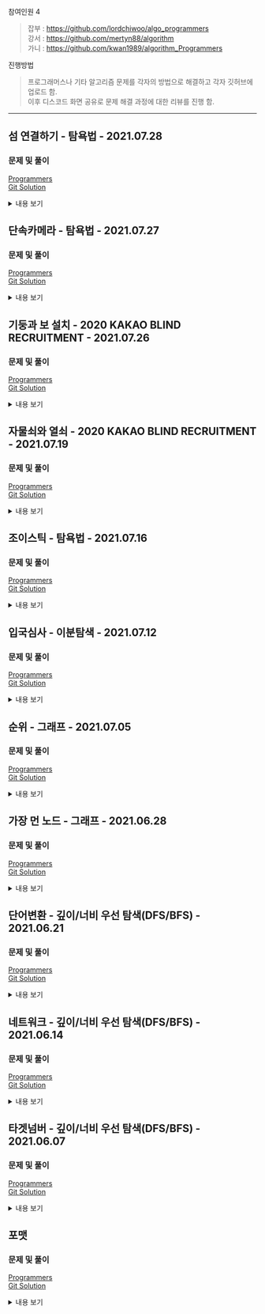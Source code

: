 참여인원 4
> 잡부 : https://github.com/lordchiwoo/algo_programmers  
> 강서 : https://github.com/mertyn88/algorithm  
> 가니 : https://github.com/kwan1989/algorithm_Programmers

진행방법
> 프로그래머스나 기타 알고리즘 문제를 각자의 방법으로 해결하고 각자 깃허브에 업로드 함.  
> 이후 디스코드 화면 공유로 문제 해결 과정에 대한 리뷰를 진행 함. 

---
## 섬 연결하기 - 탐욕법 - 2021.07.28
### 문제 및 풀이
[Programmers](https://programmers.co.kr/learn/courses/30/lessons/42861)  
[Git Solution](https://github.com/JhonverKing/AlgoStudy/blob/main/IslandConnection/src/Main.java)  

<details markdown="1">
  <summary>내용 보기</summary>

### 문제내용
````
n개의 섬 사이에 다리를 건설하는 비용(costs)이 주어질 때, 
최소의 비용으로 모든 섬이 서로 통행 가능하도록 만들 때 필요한 최소 비용을 return 하도록 solution을 완성하세요.

다리를 여러 번 건너더라도, 도달할 수만 있으면 통행 가능하다고 봅니다. 
예를 들어 A 섬과 B 섬 사이에 다리가 있고, B 섬과 C 섬 사이에 다리가 있으면 A 섬과 C 섬은 서로 통행 가능합니다.

제한사항
 - 섬의 개수 n은 1 이상 100 이하입니다.
 - costs의 길이는 ((n-1) * n) / 2이하입니다.
 - 임의의 i에 대해, costs[i][0] 와 costs[i] [1]에는 다리가 연결되는 두 섬의 번호가 들어있고, 
   costs[i] [2]에는 이 두 섬을 연결하는 다리를 건설할 때 드는 비용입니다.
 - 같은 연결은 두 번 주어지지 않습니다. 또한 순서가 바뀌더라도 같은 연결로 봅니다. 
   즉 0과 1 사이를 연결하는 비용이 주어졌을 때, 1과 0의 비용이 주어지지 않습니다.
 - 모든 섬 사이의 다리 건설 비용이 주어지지 않습니다. 이 경우, 두 섬 사이의 건설이 불가능한 것으로 봅니다.
 - 연결할 수 없는 섬은 주어지지 않습니다.
````
|n|costs|return|  
|---|---|---|  
|4|[[0,1,1],[0,2,2],[1,2,5],[1,3,1],[2,3,8]]|4|  

### 풀이과정
##### 초기구상
1. 최소비용인 연결을 찾아서 차례대로 연결하자
2. 이미 연결된 녀석들은 제외하자
3. 최종 1개의 그룹에 모두 연결되어 있으면 종료

##### 진행하며 수정된 내용  
 - 어차피 최소비용을 찾아서 반복해야 하니 처음부터 비용순으로 정렬해놓고 시작하는게 좋다.

##### 최종형태
1. 비용순 정렬
2. 반복하면서 가격 비용 썸
3. HashMap, HashSet을 사용하여 각 섬들이 가지고 있는 연결들을 관리함
4. 연결이 될때마다 연결된 노드 목록을 똑같이 만들어줌 ex) 1:1,2,3 2:1,2,3 3:1,2,3 4:4,5, 5:4,5
5. 최종 0번 HashMap이 n개의 노드를 가지면 종료다

#### 다른방식
1. 비용순 정렬
2. 반복하면서 비용 썸
3. 기존 배열의 값을 costs[i][0]을 부모 costs[i][1] 자식으로 두고
4. 전체 배열에서 [0]과 [1]의 자리에 자식과 같은 값이 있다면 모두 부모의 값으로 변경
5. 모든 노드가 같은 값을 가지게 되면 종료

##### 실행결과
    테스트 1 〉	통과 (0.08ms, 51.8MB)
    테스트 2 〉	통과 (0.16ms, 52.6MB)
    테스트 3 〉	통과 (0.41ms, 52.2MB)
    테스트 4 〉	통과 (0.78ms, 52.5MB)
    테스트 5 〉	통과 (0.25ms, 53.7MB)
    테스트 6 〉	통과 (0.75ms, 53.2MB)
    테스트 7 〉	통과 (4.00ms, 52.8MB)
    테스트 8 〉	통과 (0.21ms, 53MB)

</details>

## 단속카메라 - 탐욕법 - 2021.07.27  
### 문제 및 풀이
[Programmers](https://programmers.co.kr/learn/courses/30/lessons/42884)  
[Git Solution](https://github.com/JhonverKing/AlgoStudy/blob/main/SpeedCamera/src/Main.java)  

<details markdown="1">
  <summary>내용 보기</summary>

### 문제내용
````
고속도로를 이동하는 모든 차량이 고속도로를 이용하면서 단속용 카메라를 한 번은 만나도록 카메라를 설치하려고 합니다.

고속도로를 이동하는 차량의 경로 routes가 매개변수로 주어질 때, 
모든 차량이 한 번은 단속용 카메라를 만나도록 하려면 최소 몇 대의 카메라를 설치해야 하는지를 return 하도록 solution 함수를 완성하세요.

제한사항
 - 차량의 대수는 1대 이상 10,000대 이하입니다.
 - routes에는 차량의 이동 경로가 포함되어 있으며 routes[i][0]에는 i번째 차량이 고속도로에 진입한 지점, 
   routes[i][1]에는 i번째 차량이 고속도로에서 나간 지점이 적혀 있습니다.
 - 차량의 진입/진출 지점에 카메라가 설치되어 있어도 카메라를 만난것으로 간주합니다.
 - 차량의 진입 지점, 진출 지점은 -30,000 이상 30,000 이하입니다.
 
입출력 예 설명
 - 5 지점에 카메라를 설치하면 두 번째, 네 번째 차량이 카메라를 만납니다.
 - 15 지점에 카메라를 설치하면 첫 번째, 세 번째 차량이 카메라를 만납니다.
````
|routes|return|  
|---|---|  
|[[-20,15], [-14,-5], [-18,-13], [-5,-3]]|4|  

### 풀이과정
##### 초기구상
1. 고속도로에서 진출이 빠른 차량을 찾아서 그 위치에 카메라를 설치하자
2. 그러면 진출이 가장 빠른 차량의 위치에 카메라를 설치했기 때문에 그 지점 이전에 출발하는 차량은 모두 단속이 가능하다.
3. 단속된 차량을 제외한 목록에서 가장 진출이 빠른 차를 찾고 위와 같은 프로세스를 반복하면 해결 

##### 진행하며 수정된 내용  
 - 우선 진출이 빠른 순으로 정렬해서 진행하면 빨리 결과를 볼 수 있을듯

##### 최종형태
1. 진출순 정렬
2. 진출이 가장 빠른 자리에 카메라 설치
3. 카메라 설치 지점보다 진입한 차량을 만나면 카메라 설치를 해당 차량의 진출지점으로 설정
4. 카운트 증가
5. 반복

##### 실행결과
     - 정확성  테스트  
    테스트 1 〉	통과 (0.60ms, 52.5MB)  
    테스트 2 〉	통과 (0.68ms, 52.4MB)  
    테스트 3 〉	통과 (0.68ms, 52.9MB)  
    테스트 4 〉	통과 (0.90ms, 52.5MB)  
    테스트 5 〉	통과 (0.80ms, 53.2MB)  
    
     - 효율성  테스트  
    테스트 1 〉	통과 (4.05ms, 52.9MB)  
    테스트 2 〉	통과 (2.95ms, 56.2MB)  
    테스트 3 〉	통과 (8.42ms, 55.8MB)  
    테스트 4 〉	통과 (1.06ms, 51.7MB)  
    테스트 5 〉	통과 (13.72ms, 56.4MB)   

</details>

## 기둥과 보 설치 - 2020 KAKAO BLIND RECRUITMENT - 2021.07.26
### 문제 및 풀이
[Programmers](https://programmers.co.kr/learn/courses/30/lessons/60061)  
[Git Solution](https://github.com/JhonverKing/AlgoStudy/blob/main/ColumnsAndBeams/src/Main.java)  

<details markdown="1">
  <summary>내용 보기</summary>

### 문제내용

빙하가 깨지면서 스노우타운에 떠내려 온 "죠르디"는 인생 2막을 위해 주택 건축사업에 뛰어들기로 결심하였습니다.  
"죠르디"는 기둥과 보를 이용하여 벽면 구조물을 자동으로 세우는 로봇을 개발할 계획인데, 그에 앞서 로봇의 동작을 시뮬레이션 할 수 있는 프로그램을 만들고 있습니다.  
프로그램은 2차원 가상 벽면에 기둥과 보를 이용한 구조물을 설치할 수 있는데, 기둥과 보는 길이가 1인 선분으로 표현되며 다음과 같은 규칙을 가지고 있습니다.  
````
 - 기둥은 바닥 위에 있거나 보의 한쪽 끝 부분 위에 있거나, 또는 다른 기둥 위에 있어야 합니다.
 - 보는 한쪽 끝 부분이 기둥 위에 있거나, 또는 양쪽 끝 부분이 다른 보와 동시에 연결되어 있어야 합니다.
 - 단, 바닥은 벽면의 맨 아래 지면을 말합니다.
````
2차원 벽면은 n x n 크기 정사각 격자 형태이며, 각 격자는 1 x 1 크기입니다. 맨 처음 벽면은 비어있는 상태입니다.  
기둥과 보는 격자선의 교차점에 걸치지 않고, 격자 칸의 각 변에 정확히 일치하도록 설치할 수 있습니다.  

다음은 기둥과 보를 설치해 구조물을 만든 예시입니다.  

![columnsAndBeams](./images/columnsAndBeams.jpg)

예를 들어, 위 그림은 다음 순서에 따라 구조물을 만들었습니다.  
````
1. (1, 0)에서 위쪽으로 기둥을 하나 설치 후, (1, 1)에서 오른쪽으로 보를 하나 만듭니다.
2. (2, 1)에서 위쪽으로 기둥을 하나 설치 후, (2, 2)에서 오른쪽으로 보를 하나 만듭니다.
3. (5, 0)에서 위쪽으로 기둥을 하나 설치 후, (5, 1)에서 위쪽으로 기둥을 하나 더 설치합니다.
4. (4, 2)에서 오른쪽으로 보를 설치 후, (3, 2)에서 오른쪽으로 보를 설치합니다.

만약 (4, 2)에서 오른쪽으로 보를 먼저 설치하지 않고, 
(3, 2)에서 오른쪽으로 보를 설치하려 한다면 2번 규칙에 맞지 않으므로 설치가 되지 않습니다. 
기둥과 보를 삭제하는 기능도 있는데 기둥과 보를 삭제한 후에 남은 기둥과 보들 또한 위 규칙을 만족해야 합니다. 
만약, 작업을 수행한 결과가 조건을 만족하지 않는다면 해당 작업은 무시됩니다.
````
벽면의 크기 n, 기둥과 보를 설치하거나 삭제하는 작업이 순서대로 담긴 2차원 배열 build_frame이 매개변수로 주어질 때,  
모든 명령어를 수행한 후 구조물의 상태를 return 하도록 solution 함수를 완성해주세요.  
````
제한사항  
 - n은 5 이상 100 이하인 자연수입니다.  
 - build_frame의 세로(행) 길이는 1 이상 1,000 이하입니다.  
 - build_frame의 가로(열) 길이는 4입니다.  
 - build_frame의 원소는 [x, y, a, b]형태입니다.  
     - x, y는 기둥, 보를 설치 또는 삭제할 교차점의 좌표이며, [가로 좌표, 세로 좌표] 형태입니다.  
     - a는 설치 또는 삭제할 구조물의 종류를 나타내며, 0은 기둥, 1은 보를 나타냅니다.  
     - b는 구조물을 설치할 지, 혹은 삭제할 지를 나타내며 0은 삭제, 1은 설치를 나타냅니다.  
     - 벽면을 벗어나게 기둥, 보를 설치하는 경우는 없습니다.  
     - 바닥에 보를 설치 하는 경우는 없습니다.  
 - 구조물은 교차점 좌표를 기준으로 보는 오른쪽, 기둥은 위쪽 방향으로 설치 또는 삭제합니다.  
 - 구조물이 겹치도록 설치하는 경우와, 없는 구조물을 삭제하는 경우는 입력으로 주어지지 않습니다.  
 - 최종 구조물의 상태는 아래 규칙에 맞춰 return 해주세요.  
     - return 하는 배열은 가로(열) 길이가 3인 2차원 배열로, 각 구조물의 좌표를 담고있어야 합니다.  
     - return 하는 배열의 원소는 [x, y, a] 형식입니다.  
     - x, y는 기둥, 보의 교차점 좌표이며, [가로 좌표, 세로 좌표] 형태입니다.  
     - 기둥, 보는 교차점 좌표를 기준으로 오른쪽, 또는 위쪽 방향으로 설치되어 있음을 나타냅니다.  
     - a는 구조물의 종류를 나타내며, 0은 기둥, 1은 보를 나타냅니다.  
     - return 하는 배열은 x좌표 기준으로 오름차순 정렬하며, x좌표가 같을 경우 y좌표 기준으로 오름차순 정렬해주세요.  
     - x, y좌표가 모두 같은 경우 기둥이 보보다 앞에 오면 됩니다  
````
|n|build_frame|result|  
|---|---|---|  
|5|[[1,0,0,1],[1,1,1,1],[2,1,0,1],[2,2,1,1],[5,0,0,1],[5,1,0,1],[4,2,1,1],[3,2,1,1]]|[[1,0,0],[1,1,1],[2,1,0],[2,2,1],[3,2,1],[4,2,1],[5,0,0],[5,1,0]]|  
|5|[[0,0,0,1],[2,0,0,1],[4,0,0,1],[0,1,1,1],[1,1,1,1],[2,1,1,1],[3,1,1,1],[2,0,0,0],[1,1,1,0],[2,2,0,1]]|[[0,0,0],[0,1,1],[1,1,1],[2,1,1],[3,1,1],[4,0,0]]|  

### 풀이과정
##### 초기구상
1. 기둥 설치 조건과 보 설치 조건 정리
2. 설치시 조건 비교
3. 삭제시 삭제후 남은 프레임들이 유효한지 검사

##### 진행하며 
1. 기둥의 조건  
 - 현재 자리가 바닥인지  
 - 현재 자리 밑에 기둥이 있는지  
 - 현재 자리 왼쪽에 보가 있는지  
 - 현재 자리에 보가 있는지  
2. 보의 조건  
 - 현재 자리 밑에 기둥이 있는지  
 - 현재 자리 오른쪽 밑에 기둥이 있는지  
 - 현재 자리 양옆에 보가 있는지  

##### 최종형태
1. 주어진 프레임 목록 반복  
2. 설치일 경우  
  2.1 위 조건 비교후 가능하면 설치된 프레임 목록에 추가  
3. 삭제일 경우  
  3.1 설치된 프레임 목록을 복제하여 삭제 후  
  3.2 나머지 프레임들을 일일이 유효한지 검사한다.  
  3.3 불가능하면 설치된 프레임 목록을 수정하지 않고 가능하다면 삭제를 진행함.  
4. 왼쪽자리부터 우선순위로 설정하여 정렬하면 완료  

##### 실행결과
    테스트 1 〉	통과 (0.86ms, 52.3MB)
    테스트 2 〉	통과 (0.94ms, 52.4MB)
    테스트 3 〉	통과 (0.86ms, 52.9MB)
    테스트 4 〉	통과 (0.96ms, 52.7MB)
    테스트 5 〉	통과 (1.05ms, 52.7MB)
    테스트 6 〉	통과 (2.90ms, 52.9MB)
    테스트 7 〉	통과 (0.80ms, 52MB)
    테스트 8 〉	통과 (0.80ms, 51.9MB)
    테스트 9 〉	통과 (0.79ms, 52.2MB)
    테스트 10 〉	통과 (51.06ms, 54.5MB)
    테스트 11 〉	통과 (109.47ms, 55.9MB)
    테스트 12 〉	통과 (28.22ms, 54.1MB)
    테스트 13 〉	통과 (143.96ms, 56.4MB)
    테스트 14 〉	통과 (44.59ms, 54.1MB)
    테스트 15 〉	통과 (162.39ms, 56MB)
    테스트 16 〉	통과 (43.50ms, 53.5MB)
    테스트 17 〉	통과 (165.48ms, 58.9MB)
    테스트 18 〉	통과 (307.99ms, 60.9MB)
    테스트 19 〉	통과 (278.03ms, 60.4MB)
    테스트 20 〉	통과 (267.47ms, 61.4MB)
    테스트 21 〉	통과 (255.54ms, 62.5MB)
    테스트 22 〉	통과 (203.67ms, 61.4MB)
    테스트 23 〉	통과 (222.96ms, 62MB)

</details>

## 자물쇠와 열쇠 - 2020 KAKAO BLIND RECRUITMENT - 2021.07.19
### 문제 및 풀이
[Programmers](https://programmers.co.kr/learn/courses/30/lessons/60059)  
[Git Solution](https://github.com/JhonverKing/AlgoStudy/blob/main/LockAndKey/src/Main.java)  

<details markdown="1">
  <summary>내용 보기</summary>

### 문제내용
````
고고학자인 "튜브"는 고대 유적지에서 보물과 유적이 가득할 것으로 추정되는 비밀의 문을 발견하였습니다. 
그런데 문을 열려고 살펴보니 특이한 형태의 자물쇠로 잠겨 있었고 문 앞에는 특이한 형태의 열쇠와 함께 자물쇠를 푸는 방법에 대해 다음과 같이 설명해 주는 종이가 발견되었습니다.

잠겨있는 자물쇠는 격자 한 칸의 크기가 1 x 1인 N x N 크기의 정사각 격자 형태이고 특이한 모양의 열쇠는 M x M 크기인 정사각 격자 형태로 되어 있습니다.

자물쇠에는 홈이 파여 있고 열쇠 또한 홈과 돌기 부분이 있습니다. 
열쇠는 회전과 이동이 가능하며 열쇠의 돌기 부분을 자물쇠의 홈 부분에 딱 맞게 채우면 자물쇠가 열리게 되는 구조입니다. 
자물쇠 영역을 벗어난 부분에 있는 열쇠의 홈과 돌기는 자물쇠를 여는 데 영향을 주지 않지만, 
자물쇠 영역 내에서는 열쇠의 돌기 부분과 자물쇠의 홈 부분이 정확히 일치해야 하며 열쇠의 돌기와 자물쇠의 돌기가 만나서는 안됩니다. 
또한 자물쇠의 모든 홈을 채워 비어있는 곳이 없어야 자물쇠를 열 수 있습니다.

열쇠를 나타내는 2차원 배열 key와 자물쇠를 나타내는 2차원 배열 lock이 매개변수로 주어질 때, 
열쇠로 자물쇠를 열수 있으면 true를, 열 수 없으면 false를 return 하도록 solution 함수를 완성해주세요.

 - key는 M x M(3 ≤ M ≤ 20, M은 자연수)크기 2차원 배열입니다.
 - lock은 N x N(3 ≤ N ≤ 20, N은 자연수)크기 2차원 배열입니다.
 - M은 항상 N 이하입니다.
 - key와 lock의 원소는 0 또는 1로 이루어져 있습니다.
 - 0은 홈 부분, 1은 돌기 부분을 나타냅니다. 
````
|key|lock|result|  
|---|---|---|  
|[[0, 0, 0], [1, 0, 0], [0, 1, 1]]|[[1, 1, 1], [1, 1, 0], [1, 0, 1]]|true|  

### 풀이과정
##### 초기구상
1. 현재 위치에서 90도씩 회전하면서 열쇠가 맞는지 확인.
2. 현재 위치를 1씩 변경시켜서 전체 범위를 탐색 반복
3. 열쇠와 자물쇠가 최소 한칸 이상 겹쳐야함

##### 문제 이해하기  
![lockAndKey](./images/lockandkey.PNG)

##### 최종형태
0. 0도, 90도, 180도, 270도 키 회전셋을 미리 만들어둠 - 일일이 새로 회전 배열 만드는것 보다 빠름
1. 현재 위치에서 90도씩 회전하면서 열쇠가 맞는지 확인.  
  1.1 자물쇠의 칸이 열쇠와 겹치는 부분을 ``XOR``  
  1.2 열쇠와 겹치지 않는 부분에 빈곳이 없는지 체크한다.  
2. 현재 위치를 1씩 변경시켜서 전체 범위를 위와 같은 방법으로 탐색 반복
3. 열쇠와 자물쇠가 최소 한칸 이상 겹쳐야함

##### 실행결과
    테스트 1 〉	통과 (0.10ms, 52.9MB)
    테스트 2 〉	통과 (0.04ms, 52.3MB)
    테스트 3 〉	통과 (1.03ms, 52.8MB)
    테스트 4 〉	통과 (0.04ms, 52.5MB)
    테스트 5 〉	통과 (0.08ms, 52.9MB)
    테스트 6 〉	통과 (0.08ms, 52.4MB)
    테스트 7 〉	통과 (3.25ms, 52.8MB)
    테스트 8 〉	통과 (5.34ms, 52MB)
    테스트 9 〉	통과 (0.18ms, 52.3MB)
    테스트 10 〉	통과 (0.36ms, 52.8MB)
    테스트 11 〉	통과 (1.33ms, 52.4MB)
    테스트 12 〉	통과 (0.04ms, 51.8MB)
    테스트 13 〉	통과 (0.21ms, 52.6MB)
    테스트 14 〉	통과 (0.12ms, 52.8MB)
    테스트 15 〉	통과 (1.74ms, 52.4MB)
    테스트 16 〉	통과 (0.97ms, 52.7MB)
    테스트 17 〉	통과 (0.09ms, 52.5MB)
    테스트 18 〉	통과 (2.39ms, 53.1MB)
    테스트 19 〉	통과 (0.06ms, 52.1MB)
    테스트 20 〉	통과 (2.71ms, 51.8MB)
    테스트 21 〉	통과 (0.54ms, 52.2MB)
    테스트 22 〉	통과 (0.22ms, 52.2MB)
    테스트 23 〉	통과 (0.17ms, 53MB)
    테스트 24 〉	통과 (0.23ms, 52.2MB)
    테스트 25 〉	통과 (4.95ms, 52.9MB)
    테스트 26 〉	통과 (2.80ms, 53.2MB)
    테스트 27 〉	통과 (1.68ms, 52.1MB)
    테스트 28 〉	통과 (0.26ms, 52.3MB)
    테스트 29 〉	통과 (0.30ms, 52MB)
    테스트 30 〉	통과 (0.94ms, 52.7MB)
    테스트 31 〉	통과 (1.78ms, 53.7MB)
    테스트 32 〉	통과 (1.05ms, 53.3MB)
    테스트 33 〉	통과 (0.31ms, 52.4MB)
    테스트 34 〉	통과 (0.07ms, 52.6MB)
    테스트 35 〉	통과 (0.13ms, 52.8MB)
    테스트 36 〉	통과 (0.12ms, 52.2MB)
    테스트 37 〉	통과 (0.07ms, 52.8MB)
    테스트 38 〉	통과 (0.04ms, 52.7MB)

</details>

## 조이스틱 - 탐욕법 - 2021.07.16  
### 문제 및 풀이
[Programmers](https://programmers.co.kr/learn/courses/30/lessons/42860)  
[Git Solution](https://github.com/JhonverKing/AlgoStudy/blob/main/Joystick/src/Main.java)  

<details markdown="1">
  <summary>내용 보기</summary>

### 문제내용
````
조이스틱으로 알파벳 이름을 완성하세요. 맨 처음엔 A로만 이루어져 있습니다.
ex) 완성해야 하는 이름이 세 글자면 AAA, 네 글자면 AAAA

조이스틱을 각 방향으로 움직이면 아래와 같습니다.

▲ - 다음 알파벳
▼ - 이전 알파벳 (A에서 아래쪽으로 이동하면 Z로)
◀ - 커서를 왼쪽으로 이동 (첫 번째 위치에서 왼쪽으로 이동하면 마지막 문자에 커서)
▶ - 커서를 오른쪽으로 이동

- 첫 번째 위치에서 조이스틱을 위로 9번 조작하여 J를 완성합니다.
- 조이스틱을 왼쪽으로 1번 조작하여 커서를 마지막 문자 위치로 이동시킵니다.
- 마지막 위치에서 조이스틱을 아래로 1번 조작하여 Z를 완성합니다.
따라서 11번 이동시켜 "JAZ"를 만들 수 있고, 이때가 최소 이동입니다.

만들고자 하는 이름 name이 매개변수로 주어질 때, 이름에 대해 조이스틱 조작 횟수의 최솟값을 return 하도록 solution 함수를 만드세요.

제한 사항
 - name은 알파벳 대문자로만 이루어져 있습니다.
 - name의 길이는 1 이상 20 이하입니다.
````
|name|return|  
|---|---|  
|"JEROEN"|56|
|"JAN"|23|

### 풀이과정
##### 초기구상
1. 첫번째 문자부터 ASCII로 거리 계산하기 (정방향 역방향 중 더 작은값으로 )  
2. 정방향, 역방향으로 다음 검사할 문자를 찾기  
3. 반복~

##### 진행하며 수정된 내용  
 - 

##### 최종형태
1. 첫번째 문자부터 ``ASCII``로 거리 계산하여 누적 (정방향 역방향 중 더 작은값으로 )  
  1.1 정방향 : ``바꿀문자 - 'A'``  
  1.2 역방향 : ``'Z' - 바꿀문자 + 1``  
2. 현재 문자 위치부터 다음으로 바꿀 문자 위치를 찾아 그 위치 까지의 거리를 누적 (정방향 역방향 중 더 작은값으로 )  
  2.1 정방향 : ``(현재위치 + 거리) % length``  
  2.2 역방향 : ``(현재위치 - 거리 + length) % length``  
3. 위 1,2를 반복하여 문자열 length 만큼 돌았으면 누적 결과 반환  

##### 실행결과
    테스트 1 〉	통과 (0.02ms, 52.2MB)
    테스트 2 〉	통과 (0.03ms, 52.1MB)
    테스트 3 〉	통과 (0.04ms, 52MB)
    테스트 4 〉	통과 (0.04ms, 51.9MB)
    테스트 5 〉	통과 (0.03ms, 52.7MB)
    테스트 6 〉	통과 (0.04ms, 52.1MB)
    테스트 7 〉	통과 (0.03ms, 52.2MB)
    테스트 8 〉	통과 (0.02ms, 52.7MB)
    테스트 9 〉	통과 (0.03ms, 52.9MB)
    테스트 10 〉	통과 (0.03ms, 53.7MB)
    테스트 11 〉	통과 (0.05ms, 52.2MB)

</details>

## 입국심사 - 이분탐색 - 2021.07.12  
### 문제 및 풀이
[Programmers](https://programmers.co.kr/learn/courses/30/lessons/43238)  
[Git Solution](https://github.com/JhonverKing/AlgoStudy/blob/main/Immigration/src/Main.java)  

<details markdown="1">
  <summary>내용 보기</summary>

### 문제내용
````
n명이 입국심사를 위해 줄을 서서 기다리고 있습니다. 
각 입국심사대에 있는 심사관마다 심사하는데 걸리는 시간은 다릅니다.

처음에 모든 심사대는 비어있습니다. 
한 심사대에서는 동시에 한 명만 심사를 할 수 있습니다. 
가장 앞에 서 있는 사람은 비어 있는 심사대로 가서 심사를 받을 수 있습니다. 
하지만 더 빨리 끝나는 심사대가 있으면 기다렸다가 그곳으로 가서 심사를 받을 수도 있습니다.

모든 사람이 심사를 받는데 걸리는 시간을 최소로 하고 싶습니다.

입국심사를 기다리는 사람 수 n, 
각 심사관이 한 명을 심사하는데 걸리는 시간이 담긴 배열 times가 매개변수로 주어질 때, 
모든 사람이 심사를 받는데 걸리는 시간의 최솟값을 return 하도록 solution 함수를 작성해주세요.

제한사항
 - 입국심사를 기다리는 사람은 1명 이상 1,000,000,000명 이하입니다.
 - 각 심사관이 한 명을 심사하는데 걸리는 시간은 1분 이상 1,000,000,000분 이하입니다.
 - 심사관은 1명 이상 100,000명 이하입니다.
````
|n|times|return|  
|---|---|---|  
|6|[7, 10]|28|  

### 풀이과정
##### 초기구상
~~times 만큼 배열 생성 (time*입국심사자 만큼 누적할 목적)~~  
~~시간을 1분씩 증가하면서 조건에 따라 찾아서 누적배열에 시간을 누적하면서 n을 1씩 뺌~~  
~~n이 0이 됐을때 max값 찾으면 될듯?~~  

##### 진행하며 수정된 내용  
 - 초기 구상대로 진행하니 타임아웃
 - 시간을 이분탐색으로 찾는 방식으로 변경
 - n을 long으로 변경하고 진행해야함.

##### 최종형태
1. 이분탐색을 위해 먼저 times를 오름차순으로 정렬
2. 이분탐색 진행하며 해당 시간 안에 처리할 수 있는 입국자 수를 구해서 비교하면 됨

##### 실행결과
    테스트 1 〉	통과 (0.48ms, 52.7MB)
    테스트 2 〉	통과 (0.57ms, 53.2MB)
    테스트 3 〉	통과 (2.40ms, 54MB)
    테스트 4 〉	통과 (111.75ms, 59.8MB)
    테스트 5 〉	통과 (115.19ms, 57.9MB)
    테스트 6 〉	통과 (101.07ms, 59.6MB)
    테스트 7 〉	통과 (118.48ms, 59.8MB)
    테스트 8 〉	통과 (135.66ms, 60.2MB)
    테스트 9 〉	통과 (0.49ms, 52.3MB)
</details>

## 순위 - 그래프 - 2021.07.05  
### 문제 및 풀이
[Programmers](https://programmers.co.kr/learn/courses/30/lessons/49191)  
[Git Solution](https://github.com/JhonverKing/AlgoStudy/blob/main/BoxerRank/src/Main.java)  

<details markdown="1">
  <summary>내용 보기</summary>

### 문제내용
````
n명의 권투선수가 권투 대회에 참여했고 각각 1번부터 n번까지 번호를 받았습니다.
권투 경기는 1대1 방식으로 진행이 되고, 만약 A 선수가 B 선수보다 실력이 좋다면 A 선수는 B 선수를 항상 이깁니다.
심판은 주어진 경기 결과를 가지고 선수들의 순위를 매기려 합니다.
하지만 몇몇 경기 결과를 분실하여 정확하게 순위를 매길 수 없습니다.

선수의 수 n, 경기 결과를 담은 2차원 배열 results가 매개변수로 주어질 때
정확하게 순위를 매길 수 있는 선수의 수를 return 하도록 solution 함수를 작성해주세요.

 - 선수의 수는 1명 이상 100명 이하입니다.
 - 경기 결과는 1개 이상 4,500개 이하입니다.
 - results 배열 각 행 [A, B]는 A 선수가 B 선수를 이겼다는 의미입니다.
 - 모든 경기 결과에는 모순이 없습니다.  
````
|n|results|return|  
|---|---|---|  
|5|[[4, 3], [4, 2], [3, 2], [1, 2], [2, 5]]|2|  

### 풀이과정
##### 초기구상
1. 각 노드가 이긴 목록을 담은 HashMap 만들기  
2. 각 노드가 패배한 목록을 담은 HashMap 만들기  
3. 두 HashMap에서 각 노드의 사이즈를 더해서 n-1이면 answer++  

##### 진행하며 수정된 내용  
 - 각 노드가 배배한 목록을 담은 HashMap은 필요가 없어서 빼고함.  
 - 이긴 목록에서 패배한 목록을 찾을 수 있기 때문임.   
 - HashMap에 ArrayList를 담았다가 중복체크하는 부분에서 오래걸려서 실패함  
 - 그래서 ArrayList를 HashSet으로 바꿔서 도전 

##### 최종형태
1. `winnerHashMap` 초기 Key를 생성해둔다 - 나중에 소스안에서 있는지 비교해서 만드는거는 귀찮기때문
2. `dfs`로 해당 노드가 이기는 대상들을 찾아서 winnerHashMap에 넣는다. 이 때 HashSet으로 중복은 허용하지 않는다.
3. 더이상 이기는 대상이 없는 노드는 visited[target] = 1로 방문 완료로 처리해둔다.
4. 노드가 이기는 대상이 방문이 완료된 노드라면 대상을 Key값으로 목록을 불러와서 현재 노드에 값들을 추가해준다.
5. 그렇게 완성된 winnerHashMap에서 각 노드의 사이즈와 각 노드를 가지고 있는 목록을 카운트해서 합한 값을 배열에 저장한다.
6. 배열의 값이 n-1과 같은 노드는 answer++

##### 실행결과 1차) ArrayList를 담은 HashMap - 실패
    테스트 1 〉   통과 (0.11ms, 52.2MB)  
    테스트 2 〉   통과 (0.14ms, 51.9MB)  
    테스트 3 〉   실패 (0.57ms, 52.6MB)  
    테스트 4 〉   실패 (런타임 에러)  
    테스트 5 〉   실패 (50.70ms, 59.9MB)  
    테스트 6 〉   실패 (317.93ms, 125MB)  
    테스트 7 〉   실패 (메모리 초과)  
    테스트 8 〉   실패 (메모리 초과)  
    테스트 9 〉   실패 (메모리 초과)  
    테스트 10 〉   실패 (메모리 초과)  

##### 실행결과 2차) HashSet을 담은 HashMap - 성공
    테스트 1 〉	통과 (8.66ms, 53.2MB)  
    테스트 2 〉	통과 (8.64ms, 52.9MB)  
    테스트 3 〉	통과 (8.58ms, 53.1MB)  
    테스트 4 〉	통과 (9.53ms, 52.9MB)  
    테스트 5 〉	통과 (10.79ms, 52.7MB)  
    테스트 6 〉	통과 (11.87ms, 55.1MB)  
    테스트 7 〉	통과 (30.32ms, 53.9MB)  
    테스트 8 〉	통과 (36.34ms, 58.7MB)  
    테스트 9 〉	통과 (45.96ms, 57.9MB)  
    테스트 10 〉	통과 (44.41ms, 56.2MB)  


</details>


## 가장 먼 노드 - 그래프 - 2021.06.28  
### 문제 및 풀이  
[Programmers](https://programmers.co.kr/learn/courses/30/lessons/49189)  
[Git Solution](https://github.com/JhonverKing/AlgoStudy/blob/main/FarthestNode/src/Main.java)  
<details markdown="1">
  <summary>내용 보기</summary>
  
### 문제내용
````
n개의 노드가 있는 그래프가 있습니다. 각 노드는 1부터 n까지 번호가 적혀있습니다.
1번 노드에서 가장 멀리 떨어진 노드의 갯수를 구하려고 합니다.
가장 멀리 떨어진 노드란 최단경로로 이동했을 때 간선의 개수가 가장 많은 노드들을 의미합니다.
노드의 개수 n, 간선에 대한 정보가 담긴 2차원 배열 vertex가 매개변수로 주어질 때,
1번 노드로부터 가장 멀리 떨어진 노드가 몇 개인지를 return 하도록 solution 함수를 작성해주세요.

 - 노드의 개수 n은 2 이상 20,000 이하입니다.
 - 간선은 양방향이며 총 1개 이상 50,000개 이하의 간선이 있습니다.
 - vertex 배열 각 행 [a, b]는 a번 노드와 b번 노드 사이에 간선이 있다는 의미입니다.
````
|n|vertex|return|
|---|---|---|
|6|[[3, 6], [4, 3], [3, 2], [1, 3], [1, 2], [2, 4], [5, 2]]|3|

### 풀이과정
##### 초기구상
1. bfs로 1번부터 출발해서 갈 수 있는 인접노드를 찾으면서 nextQue를 만들고
2. 현재큐에 nextQue의 값들을 넣고 다시 다음 nextQue를 만든다
3. 더이상 인접한 노드를 찾을 수 없을때 마지막 큐의 사이즈가 정답이다!

##### 진행하며 수정된 내용 
 - 큐 돌리면서 다음 인접노드 리스트를 만드니까 성능문제로 탈락
 - 노드별 인접한 노드 리스트를 담은 ``adjNodeList``를 미리 만들기로 함

##### 최종형태
1. ``adjNodeList`` 인접노드를 미리 담아둠
2. ``bfs`` 구현
3. curQue - 현재 depth에서 방문할 노드 / nextQue - 다음 depth에서 방문할 노드
4. ``visitedEdge[] `` 방문체크
5. 마지막 큐의 사이즈가 정답

##### 실행결과
    테스트 1 〉	통과 (2.76ms, 52.4MB)
    테스트 2 〉	통과 (3.07ms, 52.3MB)
    테스트 3 〉	통과 (6.76ms, 53.2MB)
    테스트 4 〉	통과 (7.21ms, 52.9MB)
    테스트 5 〉	통과 (16.94ms, 54.7MB)
    테스트 6 〉	통과 (14.63ms, 55.5MB)
    테스트 7 〉	통과 (86.35ms, 76.2MB)
    테스트 8 〉	통과 (155.73ms, 78.4MB)
    테스트 9 〉	통과 (123.51ms, 78.2MB)

</details>


## 단어변환 - 깊이/너비 우선 탐색(DFS/BFS) - 2021.06.21  
### 문제 및 풀이  
[Programmers](https://programmers.co.kr/learn/courses/30/lessons/43163)  
[Git Solution](https://github.com/JhonverKing/AlgoStudy/blob/main/WordConversion/src/Main.java)  
<details markdown="1">
  <summary>내용 보기</summary>

### 문제내용
````
두 개의 단어 begin, target과 단어의 집합 words가 있습니다. 
아래와 같은 규칙을 이용하여 begin에서 target으로 변환하는 가장 짧은 변환 과정을 찾으려고 합니다.

    1. 한 번에 한 개의 알파벳만 바꿀 수 있습니다.
    2. words에 있는 단어로만 변환할 수 있습니다.
    예를 들어 begin이 "hit", target가 "cog", words가 ["hot","dot","dog","lot","log","cog"]라면
    "hit" -> "hot" -> "dot" -> "dog" -> "cog"와 같이 4단계를 거쳐 변환할 수 있습니다.

두 개의 단어 begin, target과 단어의 집합 words가 매개변수로 주어질 때,
최소 몇 단계의 과정을 거쳐 begin을 target으로 변환할 수 있는지 return 하도록 solution 함수를 작성해주세요.

 - 각 단어는 알파벳 소문자로만 이루어져 있습니다.
 - 각 단어의 길이는 3 이상 10 이하이며 모든 단어의 길이는 같습니다.
 - words에는 3개 이상 50개 이하의 단어가 있으며 중복되는 단어는 없습니다.
 - begin과 target은 같지 않습니다.
 - 변환할 수 없는 경우에는 0를 return 합니다.
````
|begin|target|words|return|
|---|---|---|---|
|"hit"|"cog"|["hot", "dot", "dog", "lot", "log", "cog"]|4|
|"hit"|"cog"|["hot", "dot", "dog", "lot", "log"]|0|

### 풀이과정
##### 초기구상
1. 단어리스트 반복문 돌면서 현재 단어로부터 바꿀 수 있는 단어인지 찾음
2. 바꿀수 있는 단어 nextQue에 넣음
3. bfs 방식으로 각 단어들의 바꿀수있는 다음 노드 리스트를 생성해서
4. 발견시 depth를 반환하면 정답

##### 진행하며 수정된 내용 
 - bfs, dfs 두가지 방식으로 

##### 최종형태
1. bfs 방식
  1.1. 단어리스트 반복문 돌면서 현재 단어로부터 바꿀 수 있는 단어인지 찾음  
  1.2. 변경 가능한 단어는 방문표시 하고 다음 방문할 큐에 추가  
  1.3. 현재 큐가 비어있을때 다음 방문할 큐가 있다면 방문할 큐를 현재 큐에 넣고 depth를 1 증가한다.  
  1.4. 변경 가능한 단어중 target이 있다면 depth+1을 결과로 리턴  
  1.5. 발견시 depth를 반환하면 정답  
 
2. dfs 방식
  2.1. 방문배열을 노드별로 관리하기 위해 새로운 배열을 생성하여 초기값을 클론으로 할당  
  2.2. 목표 단어와 일치할 경우 노드의 깊이를 반환한다.  
  2.3. 반복 돌면서 변경 가능한 단어는 방문표시 하고 방문(재귀)  
  2.4. 방문한 노드에서 목표단어 까지의 depth를 리턴받아서 가장 작은 값을 result에 담아서 최소값을 유지한다.  

##### 실행결과 - BFS
    테스트 1 〉	통과 (0.16ms, 52.3MB)
    테스트 2 〉	통과 (0.19ms, 53MB)
    테스트 3 〉	통과 (1.24ms, 53.2MB)
    테스트 4 〉	통과 (0.12ms, 52.6MB)
    테스트 5 〉	통과 (0.13ms, 53MB)
    
##### 실행결과 - DFS
    테스트 1 〉	통과 (0.03ms, 52.4MB)
    테스트 2 〉	통과 (0.15ms, 53.3MB)
    테스트 3 〉	통과 (0.92ms, 53.1MB)
    테스트 4 〉	통과 (0.04ms, 52.8MB)
    테스트 5 〉	통과 (0.04ms, 52.7MB)

</details>


## 네트워크 - 깊이/너비 우선 탐색(DFS/BFS) - 2021.06.14  
### 문제 및 풀이
[Programmers](https://programmers.co.kr/learn/courses/30/lessons/43162)  
[Git Solution](https://github.com/JhonverKing/AlgoStudy/blob/main/Network/src/Main.java)  
<details markdown="1">
  <summary>내용 보기</summary>

### 문제내용
````
네트워크란 컴퓨터 상호 간에 정보를 교환할 수 있도록 연결된 형태를 의미합니다. 예를 들어, 컴퓨터 A와 컴퓨터 B가 직접적으로 연결되어있고,
컴퓨터 B와 컴퓨터 C가 직접적으로 연결되어 있을 때 컴퓨터 A와 컴퓨터 C도 간접적으로 연결되어 정보를 교환할 수 있습니다.
따라서 컴퓨터 A, B, C는 모두 같은 네트워크 상에 있다고 할 수 있습니다.
컴퓨터의 개수 n, 연결에 대한 정보가 담긴 2차원 배열 computers가 매개변수로 주어질 때, 네트워크의 개수를 return 하도록 solution 함수를 작성하시오.
        
 - 컴퓨터의 개수 n은 1 이상 200 이하인 자연수입니다.
 - 각 컴퓨터는 0부터 n-1인 정수로 표현합니다.
 - i번 컴퓨터와 j번 컴퓨터가 연결되어 있으면 computers[i][j]를 1로 표현합니다.
 - computer[i][i]는 항상 1입니다.
````
|n|computers|return|
|---|---|---|
|3|[[1, 1, 0], [1, 1, 0], [0, 0, 1]]|2|
|3|[[1, 1, 0], [1, 1, 1], [0, 1, 1]]|1|

### 풀이과정
##### 초기구상
1. bfs로 돌면서 다음 방문할 노드를 찾고
2. 방문체크하고
3. 더이상 방문할곳이 없으면 리턴하고 cnt + 1
4. 이렇게 노드 수만큼 실행하면 될거같다

##### 진행하며 수정된 내용 
 - 처음에는 computers에 값을 2로 수정해서 방문체크를 진행했으나  
   메서드 내부에서 coms[depth][depth] == 2 이렇게 비교하는게 직관적이지 않고  
   computers의 값을 변경했기 때문에 다시 활용할수 없음,  
   computers를 원본으로 유지하려면 결국 2차원 배열에 대한 Deep Copy를 해야함  
 - 방문체크용 visitedArray를 따로 생성해서 사용하기로 함  

##### 최종형태
1. 노드수만큼 반복문 안에서 dfs 메서드 실행  
2. 방문체크하면서 인접노드가 없어지면 1개의 네트워크로 cnt++ 처리  

##### 실행결과
    테스트 1 〉	통과 (0.03ms, 53.3MB)
    테스트 2 〉	통과 (0.02ms, 52.5MB)
    테스트 3 〉	통과 (0.05ms, 52.3MB)
    테스트 4 〉	통과 (0.06ms, 52.1MB)
    테스트 5 〉	통과 (0.02ms, 53MB)
    테스트 6 〉	통과 (0.12ms, 52MB)
    테스트 7 〉	통과 (0.03ms, 52.3MB)
    테스트 8 〉	통과 (0.10ms, 52.6MB)
    테스트 9 〉	통과 (0.06ms, 53.7MB)
    테스트 10 〉	통과 (0.06ms, 52.9MB)
    테스트 11 〉	통과 (0.35ms, 53.4MB)
    테스트 12 〉	통과 (0.27ms, 53.1MB)
    테스트 13 〉	통과 (0.24ms, 53.1MB)

</details>


## 타겟넘버 - 깊이/너비 우선 탐색(DFS/BFS) - 2021.06.07  
### 문제 및 풀이
[Programmers](https://programmers.co.kr/learn/courses/30/lessons/43165)  
[Git Solution](https://github.com/JhonverKing/AlgoStudy/blob/main/TargetNumber/src/Main.java)  
<details markdown="1">
  <summary>내용 보기</summary>

### 문제내용
````
n개의 음이 아닌 정수가 있습니다. 이 수를 적절히 더하거나 빼서 타겟 넘버를 만들려고 합니다.
예를 들어 [1, 1, 1, 1, 1]로 숫자 3을 만들려면 다음 다섯 방법을 쓸 수 있습니다.

    -1+1+1+1+1 = 3
    +1-1+1+1+1 = 3
    +1+1-1+1+1 = 3
    +1+1+1-1+1 = 3
    +1+1+1+1-1 = 3
    
사용할 수 있는 숫자가 담긴 배열 numbers, 타겟 넘버 target이 매개변수로 주어질 때
숫자를 적절히 더하고 빼서 타겟 넘버를 만드는 방법의 수를 return 하도록 solution 함수를 작성해주세요.

 - 주어지는 숫자의 개수는 2개 이상 20개 이하입니다.
 - 각 숫자는 1 이상 50 이하인 자연수입니다.
 - 타겟 넘버는 1 이상 1000 이하인 자연수입니다.
````
|numbers|target|return|
|---|---|---|
|[1, 1, 1, 1, 1]|3|5|

### 풀이과정
##### 초기구상
1. 이 문제는 스스로 풀지않고 정답을 봄

##### 최종형태
1. 재귀 안에서 플러스의 경우와 마이너스의 경우를 모두 실행하여 sum을 구함
2. depth가 주어진 숫자의 수와 같아지면
3. sum이 target과 같은지 비교하여 맞으면 1을 리턴함
4. 각 재귀의 모든 리턴을 더하면 정답 알 수 있음.  

##### 실행결과
    테스트 1 〉	통과 (15.82ms, 31.8MB)
    테스트 2 〉	통과 (14.93ms, 31.7MB)
    테스트 3 〉	통과 (0.33ms, 30.2MB)
    테스트 4 〉	통과 (0.88ms, 30MB)
    테스트 5 〉	통과 (2.96ms, 32MB)
    테스트 6 〉	통과 (0.58ms, 30.1MB)
    테스트 7 〉	통과 (0.33ms, 30.1MB)
    테스트 8 〉	통과 (2.45ms, 32MB)
    
</details>


## 포맷
### 문제 및 풀이
[Programmers]()  
[Git Solution]()  

<details markdown="1">
  <summary>내용 보기</summary>

### 문제내용
````

````
|n|results|return|  
|---|---|---|  
|5|[[4, 3], [4, 2], [3, 2], [1, 2], [2, 5]]|2|  

### 풀이과정
##### 초기구상
1.

##### 진행하며 수정된 내용  
 - 

##### 최종형태
1. 

##### 실행결과
    테스트 1 〉   통과 (0.11ms, 52.2MB)  

</details>

